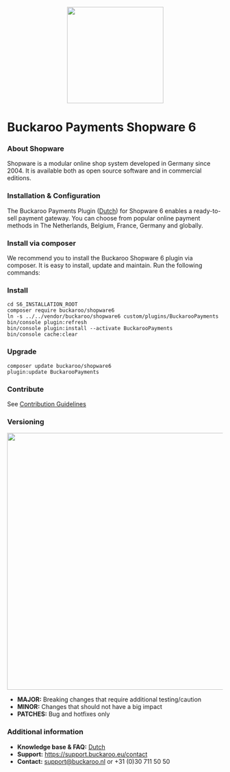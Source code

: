 <p align="center">
  <img src="https://www.buckaroo.nl/media/3216/shopware6-logo.png" width="225px" position="center">
</p>

# Buckaroo Payments Shopware 6

### About Shopware

Shopware is a modular online shop system developed in Germany since 2004. It is available both as open source software and in commercial editions.

### Installation & Configuration 

The Buckaroo Payments Plugin ([Dutch](https://support.buckaroo.nl/categorieen/plugins/shopware-6)) for Shopware 6 enables a ready-to-sell payment gateway. You can choose from popular online payment methods in The Netherlands, Belgium, France, Germany and globally. 

### Install via composer
We recommend you to install the Buckaroo Shopware 6 plugin via composer. It is easy to install, update and maintain.
Run the following commands:

### Install
```
cd S6_INSTALLATION_ROOT
composer require buckaroo/shopware6
ln -s ../../vendor/buckaroo/shopware6 custom/plugins/BuckarooPayments
bin/console plugin:refresh
bin/console plugin:install --activate BuckarooPayments
bin/console cache:clear
```
### Upgrade
```
composer update buckaroo/shopware6
plugin:update BuckarooPayments
```

### Contribute

See [Contribution Guidelines](CONTRIBUTING.md)

### Versioning 
<p align="left">
  <img src="https://www.buckaroo.nl/media/3212/versioning.png" width="600px" position="center">
</p>

- **MAJOR:** Breaking changes that require additional testing/caution
- **MINOR:** Changes that should not have a big impact 
- **PATCHES:** Bug and hotfixes only 

### Additional information
- **Knowledge base & FAQ:** [Dutch](https://support.buckaroo.nl/categorieen/plugins/shopware-6)
- **Support:** https://support.buckaroo.eu/contact
- **Contact:** support@buckaroo.nl or +31 (0)30 711 50 50

